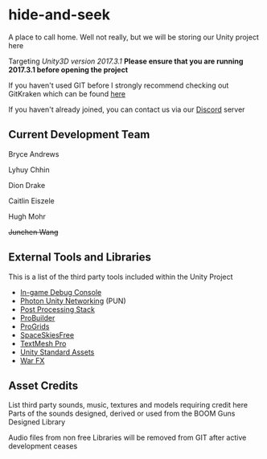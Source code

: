 # hide-and-seek
A place to call home. Well not really, but we will be storing our Unity project here

Targeting *Unity3D version 2017.3.1*
**Please ensure that you are running 2017.3.1 before opening the project**

If you haven't used GIT before I strongly recommend checking out GitKraken which can be found [here](https://www.gitkraken.com/download "GitKraken's Download Page")

If you haven't already joined, you can contact us via our [Discord](https://discord.gg/dAe7pqE "But seriously, why haven't you joined yet?") server

## Current Development Team
Bryce Andrews

Lyhuy Chhin

Dion Drake

Caitlin Eiszele

Hugh Mohr

~~Junchen Wang~~

## External Tools and Libraries
This is a list of the third party tools included within the Unity Project
- [In-game Debug Console](https://assetstore.unity.com/packages/tools/gui/in-game-debug-console-68068)
- [Photon Unity Networking](https://assetstore.unity.com/packages/tools/network/photon-unity-networking-free-1786 "Free version with 20 concurrent users") (PUN)
- [Post Processing Stack](https://assetstore.unity.com/packages/essentials/post-processing-stack-83912 "Mmm pretty...")
- [ProBuilder](https://assetstore.unity.com/packages/tools/modeling/probuilder-111418 "For creating meshes inside Unity")
- [ProGrids](https://assetstore.unity.com/packages/3d/progrids-111425 "Proper Grid Snapping")
- [SpaceSkiesFree](https://assetstore.unity.com/packages/2d/textures-materials/sky/spaceskies-free-80503 "Someone send me a Discord message if you see this text")
- [TextMesh Pro](https://assetstore.unity.com/packages/essentials/beta-projects/textmesh-pro-84126 "Vector Text, hell yeah")
- [Unity Standard Assets](https://assetstore.unity.com/packages/essentials/asset-packs/standard-assets-32351)
- [War FX](https://assetstore.unity.com/packages/vfx/particles/war-fx-5669)

## Asset Credits
List third party sounds, music, textures and models requiring credit here
Parts of the sounds designed, derived or used from the BOOM Guns Designed Library

Audio files from non free Libraries will be removed from GIT after active development ceases
